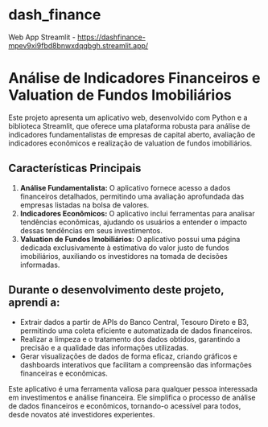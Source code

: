 # dash_finance
Web App Streamlit - https://dashfinance-mpev9xi9fbd8bnwxdqqbgh.streamlit.app/

# Análise de Indicadores Financeiros e Valuation de Fundos Imobiliários

Este projeto apresenta um aplicativo web, desenvolvido com Python e a biblioteca Streamlit, que oferece uma plataforma robusta para análise de indicadores fundamentalistas de empresas de capital aberto, avaliação de indicadores econômicos e realização de valuation de fundos imobiliários.

## Características Principais

1. **Análise Fundamentalista:** O aplicativo fornece acesso a dados financeiros detalhados, permitindo uma avaliação aprofundada das empresas listadas na bolsa de valores.
2. **Indicadores Econômicos:** O aplicativo inclui ferramentas para analisar tendências econômicas, ajudando os usuários a entender o impacto dessas tendências em seus investimentos.
3. **Valuation de Fundos Imobiliários:** O aplicativo possui uma página dedicada exclusivamente à estimativa do valor justo de fundos imobiliários, auxiliando os investidores na tomada de decisões informadas.

## Durante o desenvolvimento deste projeto, aprendi a:

- Extrair dados a partir de APIs do Banco Central, Tesouro Direto e B3, permitindo uma coleta eficiente e automatizada de dados financeiros.
- Realizar a limpeza e o tratamento dos dados obtidos, garantindo a precisão e a qualidade das informações utilizadas.
- Gerar visualizações de dados de forma eficaz, criando gráficos e dashboards interativos que facilitam a compreensão das informações financeiras e econômicas.

Este aplicativo é uma ferramenta valiosa para qualquer pessoa interessada em investimentos e análise financeira. Ele simplifica o processo de análise de dados financeiros e econômicos, tornando-o acessível para todos, desde novatos até investidores experientes.

